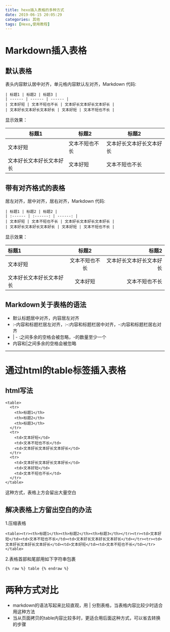 ```yaml
---
title: hexo插入表格的多种方式
date: 2019-06-15 20:05:29
categories: 其他
tags: [Hexo,使用教程]
---
```


# Markdown插入表格
## 默认表格
表头内容默认居中对齐，单元格内容默认左对齐，Markdown 代码:

    | 标题1 | 标题2 | 标题3 |
    | ------ | ------ | ------ |
    | 文本好短 | 文本不短也不长 | 文本好长文本好长文本好长 |
    | 文本好长文本好长文本好长 | 文本好短 | 文本不短也不长 |
显示效果：

| 标题1 | 标题2 | 标题2 |
| ------ | ------ | ------ |
| 文本好短 | 文本不短也不长 | 文本好长文本好长文本好长 |
| 文本好长文本好长文本好长 | 文本好短 | 文本不短也不长 |

## 带有对齐格式的表格
居左对齐，居中对齐，居右对齐，Markdown 代码:

    | 标题1 | 标题2 | 标题2 |
    | :------ | :------: | ------: |
    | 文本好短 | 文本不短也不长 | 文本好长文本好长文本好长 |
    | 文本好长文本好长文本好长 | 文本好短 | 文本不短也不长 |
显示效果：

| 标题1 | 标题2 | 标题2 |
| :------ | :------: | ------: |
| 文本好短 | 文本不短也不长 | 文本好长文本好长文本好长 |
| 文本好长文本好长文本好长 | 文本好短 | 文本不短也不长 |

## Markdown关于表格的语法
+ 默认标题居中对齐，内容居左对齐
+ :-内容和标题栏居左对齐，:-:内容和标题栏居中对齐，-:内容和标题栏居右对齐
+ | - :之间多余的空格会被忽略，-的数量至少一个
+ 内容和|之间多余的空格会被忽略

***
# 通过html的table标签插入表格
## html写法

    <table>
      <tr>
        <th>标题1</th>
        <th>标题2</th>
        <th>标题3</th>
      </tr>
      <tr>
        <td>文本好短</td>
        <td>文本不短也不长</td>
        <td>文本好长文本好长文本好长</td>
      </tr>
      <tr>
        <td>文本好长文本好长文本好长</td>
        <td>文本好短</td>
        <td>文本不短也不长</td>
      </tr>
    </table>
这种方式，表格上方会留出大量空白

## 解决表格上方留出空白的办法
1.压缩表格

    <table><tr><th>标题1</th><th>标题2</th><th>标题3</th></tr><tr><td>文本好短</td><td>文本不短也不长</td><td>文本好长文本好长文本好长</td></tr><tr><td>文本好长文本好长文本好长</td><td>文本好短</td><td>文本不短也不长</td></tr></table>

2.表格首部和尾部用如下字符串包裹

    {% raw %} table {% endraw %}

# 两种方式对比
+ markdown的语法写起来比较直观，用 | 分割表格，当表格内容比较少时适合用这种方法
+ 当从页面拷贝的table内容比较多时，更适合用后面这种方式，可以省去转换的步骤